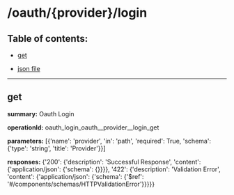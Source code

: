 # /oauth/{provider}/login

## Table of contents:
- [get](#get)

- [json file](./_oauth_{provider}_login.json)

---
<a name="get"></a>
## get

**summary:** Oauth Login

**operationId:** oauth_login_oauth__provider__login_get

**parameters:** [{'name': 'provider', 'in': 'path', 'required': True, 'schema': {'type': 'string', 'title': 'Provider'}}]

**responses:** {'200': {'description': 'Successful Response', 'content': {'application/json': {'schema': {}}}}, '422': {'description': 'Validation Error', 'content': {'application/json': {'schema': {'$ref': '#/components/schemas/HTTPValidationError'}}}}}


